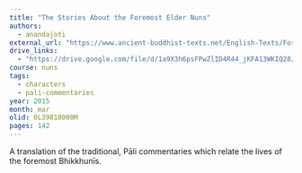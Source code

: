 ```yaml
---
title: "The Stories About the Foremost Elder Nuns"
authors:
  - anandajoti
external_url: "https://www.ancient-buddhist-texts.net/English-Texts/Foremost-Elder-Nuns/"
drive_links:
  - "https://drive.google.com/file/d/1a9X3h6psFPwZlID4R44_jKFA13WKIQ28/view?usp=drivesdk"
course: nuns
tags:
  - characters
  - pali-commentaries
year: 2015
month: mar
olid: OL39818000M
pages: 142
---
```


A translation of the traditional, Pāli commentaries which relate the lives of the foremost Bhikkhunīs.
